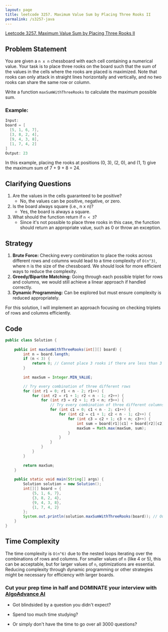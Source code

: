 ```yaml
---
layout: page
title: leetcode 3257. Maximum Value Sum by Placing Three Rooks II
permalink: /s3257-java
---
```

[Leetcode 3257. Maximum Value Sum by Placing Three Rooks II](https://algoadvance.github.io/algoadvance/l3257)
## Problem Statement

You are given a `n x n` chessboard with each cell containing a numerical value. Your task is to place three rooks on the board such that the sum of the values in the cells where the rooks are placed is maximized. Note that rooks can only attack in straight lines horizontally and vertically, and no two rooks can share the same row or column.

Write a function `maxSumWithThreeRooks` to calculate the maximum possible sum.

### Example:
```java
Input: 
board = [
  [5, 1, 6, 7],
  [3, 8, 2, 4],
  [9, 4, 3, 8],
  [1, 7, 4, 2]
]
Output: 23
```
In this example, placing the rooks at positions (0, 3), (2, 0), and (1, 1) give the maximum sum of 7 + 9 + 8 = 24.

## Clarifying Questions

1. Are the values in the cells guaranteed to be positive?
    - No, the values can be positive, negative, or zero.
2. Is the board always square (i.e., n x n)?
    - Yes, the board is always a square.
3. What should the function return if `n < 3`?
    - Since it's not possible to place three rooks in this case, the function should return an appropriate value, such as 0 or throw an exception.

## Strategy

1. **Brute Force:** Checking every combination to place the rooks across different rows and columns would lead to a time complexity of `O(n^3)`, where n is the size of the chessboard. We should look for more efficient ways to reduce the complexity.
2. **Greedy/Bipartite Matching:** Going through each possible triplet for rows and columns, we would still achieve a linear approach if handled correctly.
3. **Dynamic Programming:** Can be explored but must ensure complexity is reduced appropriately.

For this solution, I will implement an approach focusing on checking triplets of rows and columns efficiently.

## Code

```java
public class Solution {
    
    public int maxSumWithThreeRooks(int[][] board) {
        int n = board.length;
        if (n < 3) {
            return 0; // Cannot place 3 rooks if there are less than 3 rows or columns
        }
        
        int maxSum = Integer.MIN_VALUE;

        // Try every combination of three different rows
        for (int r1 = 0; r1 < n - 2; r1++) {
            for (int r2 = r1 + 1; r2 < n - 1; r2++) {
                for (int r3 = r2 + 1; r3 < n; r3++) {
                    // Try every combination of three different columns
                    for (int c1 = 0; c1 < n - 2; c1++) {
                        for (int c2 = c1 + 1; c2 < n - 1; c2++) {
                            for (int c3 = c2 + 1; c3 < n; c3++) {
                                int sum = board[r1][c1] + board[r2][c2] + board[r3][c3];
                                maxSum = Math.max(maxSum, sum);
                            }
                        }
                    }
                }
            }
        }
        
        return maxSum;
    }
    
    public static void main(String[] args) {
        Solution solution = new Solution();
        int[][] board = {
            {5, 1, 6, 7},
            {3, 8, 2, 4},
            {9, 4, 3, 8},
            {1, 7, 4, 2}
        };
        System.out.println(solution.maxSumWithThreeRooks(board)); // Output: 24
    }
}
```

## Time Complexity

The time complexity is `O(n^6)` due to the nested loops iterating over the combinations of rows and columns. For smaller values of `n` (like 4 or 5), this can be acceptable, but for larger values of `n`, optimizations are essential. Reducing complexity through dynamic programming or other strategies might be necessary for efficiency with larger boards.


### Cut your prep time in half and DOMINATE your interview with [AlgoAdvance AI](https://algoAdvance.com)

- Got blindsided by a question you didn't expect?

- Spend too much time studying?

- Or simply don't have the time to go over all 3000 questions?


